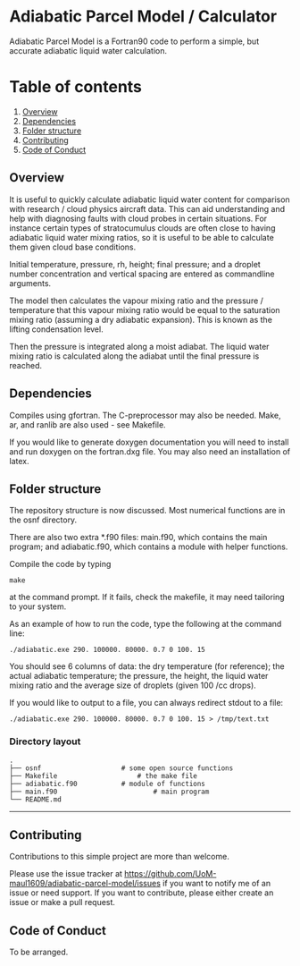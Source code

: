 # Adiabatic Parcel Model / Calculator

Adiabatic Parcel Model is a Fortran90 code to perform a simple, but accurate adiabatic liquid water calculation.

# Table of contents
1. [Overview](#overview)
2. [Dependencies](#Dependencies)
3. [Folder structure](#Folder-Structure)
5. [Contributing](#Contributing)
6. [Code of Conduct](#Code-of-Conduct)

## Overview <a name="overview"></a>

It is useful to quickly calculate adiabatic liquid water content for comparison with research / cloud physics aircraft data. This can aid understanding and help with diagnosing faults with cloud probes in certain situations. For instance certain types of stratocumulus clouds are often close to having adiabatic liquid water mixing ratios, so it is useful to be able to calculate them given cloud base conditions.

Initial temperature, pressure, rh, height; final pressure; and a droplet number concentration and vertical spacing are entered as commandline arguments. 

The model then calculates the vapour mixing ratio and the pressure / temperature that this vapour mixing ratio would be equal to the saturation mixing ratio (assuming a dry adiabatic expansion). This is known as the lifting condensation level.

Then the pressure is integrated along a moist adiabat. The liquid water mixing ratio is calculated along the adiabat until the final pressure is reached.




## Dependencies <a name="Dependencies"></a>

Compiles using gfortran. The C-preprocessor may also be needed. Make, ar, and ranlib are also used - see Makefile.

If you would like to generate doxygen documentation you will need to install and run doxygen on the fortran.dxg file. You may also need an installation of latex.

## Folder structure <a name="Folder-Structure"></a>

The repository structure is now discussed. Most numerical functions are in the osnf directory. 

There are also two extra *.f90 files: main.f90, which contains the main program; and adiabatic.f90, which contains a module with helper functions.

Compile the code by typing 

```
make
```

at the command prompt. If it fails, check the makefile, it may need tailoring to your system.

As an example of how to run the code, type the following at the command line:

```
./adiabatic.exe 290. 100000. 80000. 0.7 0 100. 15
```

You should see 6 columns of data: the dry temperature (for reference); the actual adiabatic temperature; the pressure, the height, the liquid water mixing ratio and the average size of droplets (given 100 /cc drops).

If you would like to output to a file, you can always redirect stdout to a file:

```
./adiabatic.exe 290. 100000. 80000. 0.7 0 100. 15 > /tmp/text.txt
```

### Directory layout

    .                           
    ├── osnf                  	# some open source functions
    ├── Makefile         			# the make file
    ├── adiabatic.f90         	# module of functions
    ├── main.f90			         	# main program
    └── README.md
    

----------


## Contributing<a name="Contributing"></a>

Contributions to this simple project are more than welcome.  

Please use the issue tracker at https://github.com/UoM-maul1609/adiabatic-parcel-model/issues if you want to notify me of an issue or need support. If you want to contribute, please either create an issue or make a pull request. 

## Code of Conduct<a name="Code-of-Conduct"></a>

To be arranged.